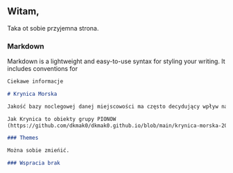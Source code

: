 ## Witam,

Taka ot sobie przyjemna strona.

### Markdown

Markdown is a lightweight and easy-to-use syntax for styling your writing. It includes conventions for

```markdown
Ciekawe informacje 

# Krynica Morska

Jakość bazy noclegowej danej miejscowości ma często decydujący wpływ na ilość odwiedzających ją turystów. Noclegi w Krynicy Morskiej są dość zróżnicowane, dlatego też bardzo łatwo znaleźć obiekt noclegowy spełniający wymagania nawet tych najbardziej wymagających klientów. W związku z czym Krynica Morska cieszy coraz większym uznaniem wśród turystów.

Jak Krynica to obiekty grupy PIONOW
(https://github.com/dkmak0/dkmak0.github.io/blob/main/krynica-morska-2019.jpg)

### Themes

Można sobie zmieńić.

### Wspracia brak
